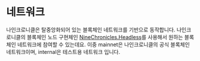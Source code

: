 # 네트워크

나인크로니클은 탈중앙화되어 있는 블록체인 네트워크를 기반으로 동작합니다. 나인크로니클의 블록체인 노드 구현체인 [NineChronicles.Headless][nc-headless]를 사용해서 원하는 블록체인 네트워크에 참여할 수 있는데요. 이중 mainnet은 나인크로니클의 공식 블록체인 네트워크이며, internal은 테스트용 네트워크 입니다.

[nc-headless]: https://github.com/planetarium/NineChronicles.Headless
